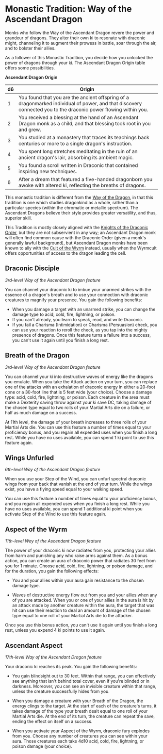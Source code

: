 # Monastic Tradition: Way of the Ascendant Dragon
Monks who follow the Way of the Ascendant Dragon revere the power and grandeur of dragons. They alter their own ki to resonate with draconic might, channeling it to augment their prowess in battle, soar through the air, and to bolster their allies.

As a follower of this Monastic Tradition, you decide how you unlocked the power of dragons through your ki. The Ascendant Dragon Origin table offers some possibilities.

**Ascendant Dragon Origin**

d6|Origin
--|------
1 |You found that you are the ancient offspring of a dragonmarked individual of power, and that discovery connected you to the draconic power flowing within you.
2 |You received a blessing at the hand of an Ascendant Dragon monk as a child, and that blessing took root in you and grew.
3 |You studied at a monastery that traces its teachings back centuries or more to a single dragon's instruction.
4 |You spent long stretches meditating in the ruin of an ancient dragon's lair, absorbing its ambient magic.
5 |You found a scroll written in Draconic that contained inspiring new techniques.
6 |After a dream that featured a five-handed dragonborn you awoke with altered ki, reflecting the breaths of dragons.

This monastic tradition is different from the [Way of the Dragon](Dragon.md), in that this tradition is one which studies dragonkind as a whole, rather than a particular species (within the chromatic or metallic spectrum). The Ascendant Dragons believe their style provides greater versatility, and thus, superior skill.

This Tradition is mostly closely aligned with the [Knights of the Draconic Order](../../Organizations/MilitantOrders/DraconicOrder), but they are not subservient in any way; an Ascendant Dragon monk will often find common cause with the Draconic Order (given a monk's generally lawful background), but Ascendant Dragon monks have been known to ally with the [Cult of the Wyrm](../../Organizations/CultOfTheWyrm.md) instead, usually when the Wyrmcult offers opportunities of access to the dragon leading the cell.

## Draconic Disciple
*3rd-level Way of the Ascendant Dragon feature*

You can channel your draconic ki to imbue your unarmed strikes with the essence of a dragon's breath and to use your connection with draconic creatures to magnify your presence. You gain the following benefits:

* When you damage a target with an unarmed strike, you can change the damage type to acid, cold, fire, lightning, or poison.
* If you can't already, you learn to speak, read, and write Draconic.
* If you fail a Charisma (Intimidation) or Charisma (Persuasion) check, you can use your reaction to reroll the check, as you tap into the mighty presence of dragons. Once this feature turns a failure into a success, you can't use it again until you finish a long rest.

## Breath of the Dragon
*3rd-level Way of the Ascendant Dragon feature*

You can channel your ki into destructive waves of energy like the dragons you emulate. When you take the Attack action on your turn, you can replace one of the attacks with an exhalation of draconic energy in either a 20-foot cone or a 30-foot line that is 5 feet wide (your choice). Choose a damage type: acid, cold, fire, lightning, or poison. Each creature in the area must make a Dexterity saving throw against your ki save DC, taking damage of the chosen type equal to two rolls of your Martial Arts die on a failure, or half as much damage on a success.

At 11th level, the damage of your breath increases to three rolls of your Martial Arts die. You can use this feature a number of times equal to your proficiency bonus, and you regain all expended uses when you finish a long rest. While you have no uses available, you can spend 1 ki point to use this feature again.

## Wings Unfurled
*6th-level Way of the Ascendant Dragon feature*

When you use your Step of the Wind, you can unfurl spectral draconic wings from your back that vanish at the end of your turn. While the wings exist, you have a flying speed equal to your walking speed.

You can use this feature a number of times equal to your proficiency bonus, and you regain all expended uses when you finish a long rest. While you have no uses available, you can spend 1 additional ki point when you activate Step of the Wind to use this feature again.

## Aspect of the Wyrm
*11th-level Way of the Ascendant Dragon feature*

The power of your draconic ki now radiates from you, protecting your allies from harm and punishing any who raise arms against them. As a bonus action, you can create an aura of draconic power that radiates 30 feet from you for 1 minute. Choose acid, cold, fire, lightning, or poison damage, and for the duration, you gain the following effects:

* You and your allies within your aura gain resistance to the chosen damage type.

* Waves of destructive energy flow out from you and your allies when any of you are attacked. When you or one of your allies in the aura is hit by an attack made by another creature within the aura, the target that was hit can use their reaction to deal an amount of damage of the chosen type equal to one roll of your Martial Arts die to the attacker. 

Once you use this bonus action, you can't use it
again until you finish a long rest, unless you
expend 4 ki points to use it again.

## Ascendant Aspect
*17th-level Way of the Ascendant Dragon feature*

Your draconic ki reaches its peak. You gain the following benefits:

* You gain blindsight out to 30 feet. Within that range, you can effectively see anything that isn't behind total cover, even if you're blinded or in darkness. Moreover, you can see an invisible creature within that range, unless the creature successfully hides from you.

* When you damage a creature with your Breath of the Dragon, the energy clings to the target. At the start of each of the creature's turns, it takes damage of the type your breath dealt equal to one roll of your Martial Arts die. At the end of its turn, the creature can repeat the save, ending the effect on itself on a success.

* When you activate your Aspect of the Wyrm, draconic fury explodes from you. Choose any number of creatures you can see within your aura. Those creatures each take 4d10 acid, cold, fire, lightning, or poison damage (your choice). 
